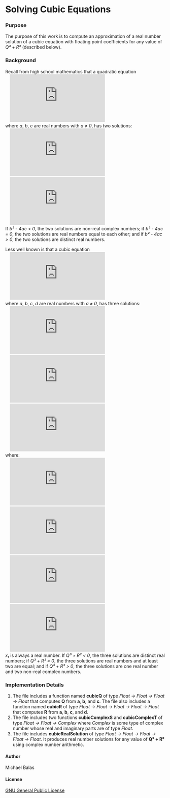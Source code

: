 # Solving Cubic Equations
### Purpose
The purpose of this work is to compute an approximation of a real number solution of a cubic equation with floating point coefficients for any value of *Q³ + R²* (described below). 
### Background
Recall from high school mathematics that a quadratic equation <br />
&ensp;&ensp;![equation](https://latex.codecogs.com/gif.latex?ax%5E2%20&plus;%20bx%20&plus;%20c%20%3D%200%2C) <br />
where *a*, *b*, *c* are real numbers with *a ≠ 0*, has two solutions: <br />
&ensp;&ensp;![equation](https://latex.codecogs.com/gif.latex?x_%7B1%7D%20%3D%20%5Cfrac%7B-b%20&plus;%20%5Csqrt%7Bb%5E2%20-%204ac%7D%7D%7B2a%7D) <br />
&ensp;&ensp;![equation](https://latex.codecogs.com/gif.latex?x_%7B2%7D%20%3D%20%5Cfrac%7B-b%20-%20%5Csqrt%7Bb%5E2%20-%204ac%7D%7D%7B2a%7D) <br />
If *b² - 4ac < 0*, the two solutions are non-real complex numbers; if *b² - 4ac = 0*, the two solutions are real numbers equal to each other; and if *b² - 4ac > 0*, the two solutions are distinct real numbers. 

Less well known is that a cubic equation <br />
&ensp;&ensp;![equation](https://latex.codecogs.com/gif.latex?ax%5E3%20&plus;%20bx%5E2%20&plus;%20cx%20&plus;%20d%20%3D%200%2C) <br />
where *a*, *b*, *c*, *d* are real numbers with *a ≠ 0*, has three solutions: <br />
&ensp;&ensp;![equation](https://latex.codecogs.com/gif.latex?x_%7B1%7D%20%3D%20S%20&plus;%20T%20-%20%5Cfrac%7Bb%7D%7B3a%7D) <br />
&ensp;&ensp;![equation](https://latex.codecogs.com/gif.latex?x_%7B2%7D%20%3D%20-%20%5Cfrac%7BS%20&plus;%20T%7D%7B2%7D%20-%20%5Cfrac%7Bb%7D%7B3a%7D%20&plus;%20%5Cfrac%7Bi%5Csqrt%7B3%7D%7D%7B2%7D%28S%20-%20T%29) <br />
&ensp;&ensp;![equation](https://latex.codecogs.com/gif.latex?x_%7B3%7D%20%3D%20-%20%5Cfrac%7BS%20&plus;%20T%7D%7B2%7D%20-%20%5Cfrac%7Bb%7D%7B3a%7D%20-%20%5Cfrac%7Bi%5Csqrt%7B3%7D%7D%7B2%7D%28S%20-%20T%29) <br />
where: <br />
&ensp;&ensp;![equation](https://latex.codecogs.com/gif.latex?Q%20%3D%20%5Cfrac%7B3ac%20-%20b%5E2%7D%7B9a%5E2%7D) <br />
&ensp;&ensp;![equation](https://latex.codecogs.com/gif.latex?R%20%3D%20%5Cfrac%7B9abc%20-%2027a%5E2d%20-%202b%5E3%7D%7B54a%5E3%7D) <br />
&ensp;&ensp;![equation](https://latex.codecogs.com/gif.latex?S%20%3D%20%5Csqrt%5B3%5D%7BR%20&plus;%20%5Csqrt%7BQ%5E3%20&plus;%20R%5E2%7D%7D) <br />
&ensp;&ensp;![equation](https://latex.codecogs.com/gif.latex?T%20%3D%20%5Csqrt%5B3%5D%7BR%20-%20%5Csqrt%7BQ%5E3%20&plus;%20R%5E2%7D%7D) <br />
*x₁* is always a real number. If *Q³ + R² < 0*, the three solutions are distinct real numbers; if *Q³ + R² = 0*, the three solutions are real numbers and at least two are equal; and if *Q³ + R² > 0*, the three solutions are one real number and two non-real complex numbers.
### Implementation Details
1. The file includes a function named **cubicQ** of type *Float -> Float -> Float -> Float* that computes **Q** from **a**, **b**, and **c**. The file also includes a function named **cubicR** of type *Float -> Float -> Float -> Float -> Float* that computes **R** from **a**, **b**, **c**, and **d**. 
2. The file includes two functions **cubicComplexS** and **cubicComplexT** of type *Float -> Float -> Complex* where *Complex* is some type of complex number whose real and imaginary parts are of type *Float*.
3. The file includes **cubicRealSolution** of type *Float -> Float -> Float -> Float -> Float*. It produces real number solutions for any value of **Q³ + R²** using complex number arithmetic.

#### Author
Michael Balas

#### License
[GNU General Public License](../LICENSE)
